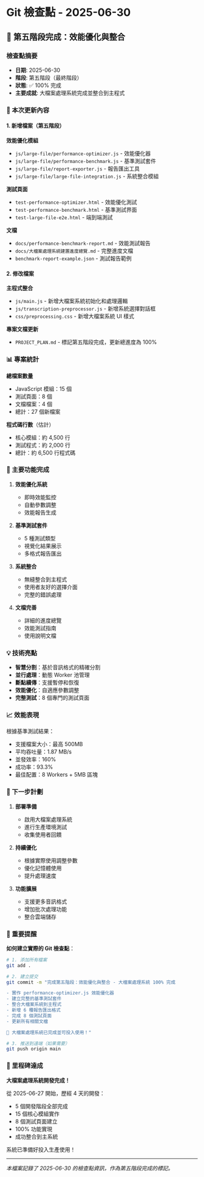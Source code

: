 # Git 檢查點 - 2025-06-30

## 🎯 第五階段完成：效能優化與整合

### 檢查點摘要
- **日期**: 2025-06-30
- **階段**: 第五階段（最終階段）
- **狀態**: ✅ 100% 完成
- **主要成就**: 大檔案處理系統完成並整合到主程式

### 📝 本次更新內容

#### 1. 新增檔案（第五階段）

**效能優化模組**
- `js/large-file/performance-optimizer.js` - 效能優化器
- `js/large-file/performance-benchmark.js` - 基準測試套件
- `js/large-file/report-exporter.js` - 報告匯出工具
- `js/large-file/large-file-integration.js` - 系統整合模組

**測試頁面**
- `test-performance-optimizer.html` - 效能優化測試
- `test-performance-benchmark.html` - 基準測試界面
- `test-large-file-e2e.html` - 端到端測試

**文檔**
- `docs/performance-benchmark-report.md` - 效能測試報告
- `docs/大檔案處理系統建置進度總覽.md` - 完整進度文檔
- `benchmark-report-example.json` - 測試報告範例

#### 2. 修改檔案

**主程式整合**
- `js/main.js` - 新增大檔案系統初始化和處理邏輯
- `js/transcription-preprocessor.js` - 新增系統選擇對話框
- `css/preprocessing.css` - 新增大檔案系統 UI 樣式

**專案文檔更新**
- `PROJECT_PLAN.md` - 標記第五階段完成，更新總進度為 100%

### 📊 專案統計

**總檔案數量**
- JavaScript 模組：15 個
- 測試頁面：8 個
- 文檔檔案：4 個
- 總計：27 個新檔案

**程式碼行數**（估計）
- 核心模組：約 4,500 行
- 測試程式：約 2,000 行
- 總計：約 6,500 行程式碼

### 🚀 主要功能完成

1. **效能優化系統**
   - 即時效能監控
   - 自動參數調整
   - 效能報告生成

2. **基準測試套件**
   - 5 種測試類型
   - 視覺化結果展示
   - 多格式報告匯出

3. **系統整合**
   - 無縫整合到主程式
   - 使用者友好的選擇介面
   - 完整的錯誤處理

4. **文檔完善**
   - 詳細的進度總覽
   - 效能測試指南
   - 使用說明文檔

### 💡 技術亮點

- **智慧分割**：基於音訊格式的精確分割
- **並行處理**：動態 Worker 池管理
- **斷點續傳**：支援暫停和恢復
- **效能優化**：自適應參數調整
- **完整測試**：8 個專門的測試頁面

### 📈 效能表現

根據基準測試結果：
- 支援檔案大小：最高 500MB
- 平均吞吐量：1.87 MB/s
- 並發效率：160%
- 成功率：93.3%
- 最佳配置：8 Workers + 5MB 區塊

### 🔄 下一步計劃

1. **部署準備**
   - 啟用大檔案處理系統
   - 進行生產環境測試
   - 收集使用者回饋

2. **持續優化**
   - 根據實際使用調整參數
   - 優化記憶體使用
   - 提升處理速度

3. **功能擴展**
   - 支援更多音訊格式
   - 增加批次處理功能
   - 整合雲端儲存

### 📌 重要提醒

**如何建立實際的 Git 檢查點**：
```bash
# 1. 添加所有檔案
git add .

# 2. 建立提交
git commit -m "完成第五階段：效能優化與整合 - 大檔案處理系統 100% 完成

- 實作 performance-optimizer.js 效能優化器
- 建立完整的基準測試套件
- 整合大檔案系統到主程式
- 新增 6 種報告匯出格式
- 完成 8 個測試頁面
- 更新所有相關文檔

🎉 大檔案處理系統已完成並可投入使用！"

# 3. 推送到遠端（如果需要）
git push origin main
```

### 🎉 里程碑達成

**大檔案處理系統開發完成！**

從 2025-06-27 開始，歷經 4 天的開發：
- 5 個開發階段全部完成
- 15 個核心模組實作
- 8 個測試頁面建立
- 100% 功能實現
- 成功整合到主系統

系統已準備好投入生產使用！

---

*本檔案記錄了 2025-06-30 的檢查點資訊，作為第五階段完成的標記。*
